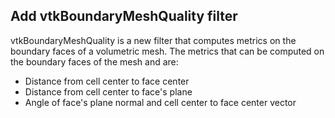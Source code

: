 ## Add vtkBoundaryMeshQuality filter

vtkBoundaryMeshQuality is a new filter that computes metrics on the boundary faces of a volumetric mesh.
The metrics that can be computed on the boundary faces of the mesh and are:

- Distance from cell center to face center
- Distance from cell center to face's plane
- Angle of face's plane normal and cell center to face center vector

